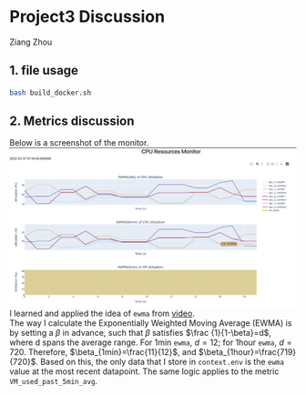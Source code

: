 # Project3 Discussion
Ziang Zhou
## 1. file usage
```bash
bash build_docker.sh
```
## 2. Metrics discussion
Below is a screenshot of the monitor.
![Dashboard Screenshot](dashboard_zz188.png)
I learned and applied the idea of `ewma` from [video](https://www.youtube.com/watch?v=lAq96T8FkTw&t=249s&ab_channel=DeepLearningAI).  
The way I calculate the Exponentially Weighted Moving Average (EWMA) is by setting a $\beta$ in advance, such that $\beta$ satisfies $\frac {1}{1-\beta}=d$, where d spans the average range. For 1min `ewma`, $d=12$; for 1hour `ewma`, $d=720$. Therefore, $\beta_{1min}=\frac{11}{12}$, and $\beta_{1hour}=\frac{719}{720}$. Based on this, the only data that I store in `context.env` is the `ewma` value at the most recent datapoint. The same logic applies to the metric `VM_used_past_5min_avg`.